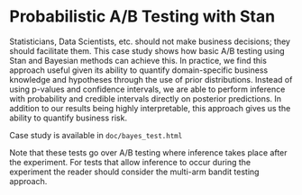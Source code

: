 # Probabilistic A/B Testing with Stan

Statisticians, Data Scientists, etc. should not make business decisions; they should facilitate them. This case study shows how basic A/B testing using Stan and Bayesian methods can achieve this. In practice, we find this approach useful given its ability to quantify domain-specific business knowledge and hypotheses through the use of prior distributions. Instead of using p-values and confidence intervals, we are able to perform inference with probability and credible intervals directly on posterior predictions. In addition to our results being highly interpretable, this approach gives us the ability to quantify business risk.

Case study is available in `doc/bayes_test.html`

Note that these tests go over A/B testing where inference takes place after the experiment. For tests that allow inference to occur during the experiment the reader should consider the multi-arm bandit testing approach.
